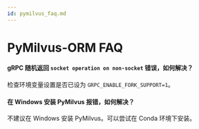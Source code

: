 ```yaml
---
id: pymilvus_faq.md
---
```


# PyMilvus-ORM FAQ

#### gRPC 随机返回 `socket operation on non-socket` 错误，如何解决？

检查环境变量设置是否已设为 `GRPC_ENABLE_FORK_SUPPORT=1`。

#### 在 Windows 安装 PyMilvus 报错，如何解决？

不建议在 Windows 安装 PyMilvus。可以尝试在 Conda 环境下安装。
